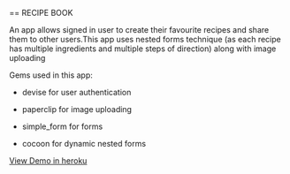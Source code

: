 == RECIPE BOOK

 An app allows signed in user to create their favourite recipes and share them to other users.This app uses nested forms technique (as each recipe has multiple ingredients and multiple steps of direction) along with image uploading

Gems used in this app:

* devise for user authentication 

* paperclip for image uploading

* simple_form for forms

* cocoon for dynamic nested forms

[View Demo in heroku](https://nameless-cove-7894.herokuapp.com/)